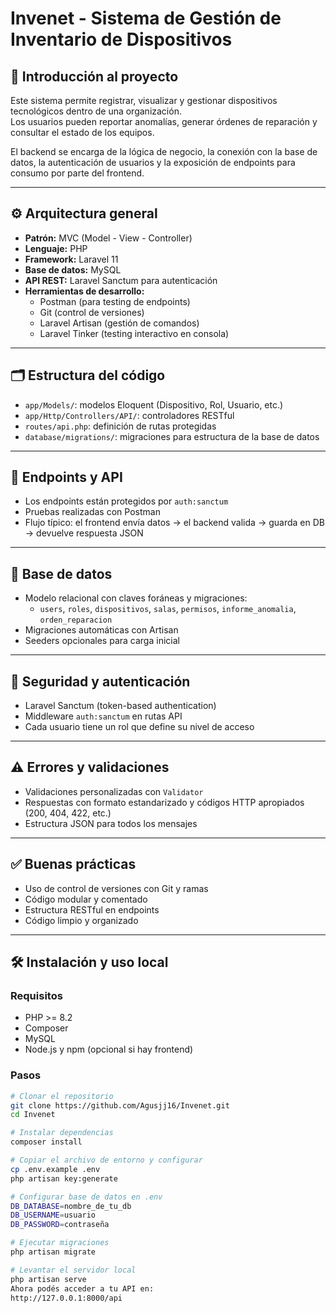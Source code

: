 # Invenet - Sistema de Gestión de Inventario de Dispositivos

## 📌 Introducción al proyecto
Este sistema permite registrar, visualizar y gestionar dispositivos tecnológicos dentro de una organización.  
Los usuarios pueden reportar anomalías, generar órdenes de reparación y consultar el estado de los equipos.

El backend se encarga de la lógica de negocio, la conexión con la base de datos, la autenticación de usuarios y la exposición de endpoints para consumo por parte del frontend.

---

## ⚙️ Arquitectura general

- **Patrón:** MVC (Model - View - Controller)
- **Lenguaje:** PHP
- **Framework:** Laravel 11
- **Base de datos:** MySQL
- **API REST:** Laravel Sanctum para autenticación
- **Herramientas de desarrollo:**
  - Postman (para testing de endpoints)
  - Git (control de versiones)
  - Laravel Artisan (gestión de comandos)
  - Laravel Tinker (testing interactivo en consola)

---

## 🗂️ Estructura del código

- `app/Models/`: modelos Eloquent (Dispositivo, Rol, Usuario, etc.)
- `app/Http/Controllers/API/`: controladores RESTful
- `routes/api.php`: definición de rutas protegidas
- `database/migrations/`: migraciones para estructura de la base de datos

---

## 🔁 Endpoints y API

- Los endpoints están protegidos por `auth:sanctum`
- Pruebas realizadas con Postman
- Flujo típico: el frontend envía datos → el backend valida → guarda en DB → devuelve respuesta JSON

---

## 🧩 Base de datos

- Modelo relacional con claves foráneas y migraciones:
  - `users`, `roles`, `dispositivos`, `salas`, `permisos`, `informe_anomalia`, `orden_reparacion`
- Migraciones automáticas con Artisan
- Seeders opcionales para carga inicial

---

## 🔐 Seguridad y autenticación

- Laravel Sanctum (token-based authentication)
- Middleware `auth:sanctum` en rutas API
- Cada usuario tiene un rol que define su nivel de acceso

---

## ⚠️ Errores y validaciones

- Validaciones personalizadas con `Validator`
- Respuestas con formato estandarizado y códigos HTTP apropiados (200, 404, 422, etc.)
- Estructura JSON para todos los mensajes

---

## ✅ Buenas prácticas

- Uso de control de versiones con Git y ramas
- Código modular y comentado
- Estructura RESTful en endpoints
- Código limpio y organizado

---

## 🛠️ Instalación y uso local

### Requisitos
- PHP >= 8.2
- Composer
- MySQL
- Node.js y npm (opcional si hay frontend)
  
### Pasos

```bash
# Clonar el repositorio
git clone https://github.com/Agusjj16/Invenet.git
cd Invenet

# Instalar dependencias
composer install

# Copiar el archivo de entorno y configurar
cp .env.example .env
php artisan key:generate

# Configurar base de datos en .env
DB_DATABASE=nombre_de_tu_db
DB_USERNAME=usuario
DB_PASSWORD=contraseña

# Ejecutar migraciones
php artisan migrate

# Levantar el servidor local
php artisan serve
Ahora podés acceder a tu API en:
http://127.0.0.1:8000/api